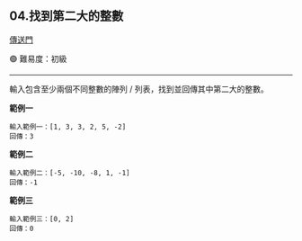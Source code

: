 ## 04.找到第二大的整數

[傳送門](https://wehelp.tw/coding/problem/4)

🟢 難易度：初級

---

輸入包含至少兩個不同整數的陣列 / 列表，找到並回傳其中第二大的整數。

**範例一**

```
輸入範例一：[1, 3, 3, 2, 5, -2]
回傳：3
```

**範例二**

```
輸入範例二：[-5, -10, -8, 1, -1]
回傳：-1
```

**範例三**

```
輸入範例三：[0, 2]
回傳：0
```
